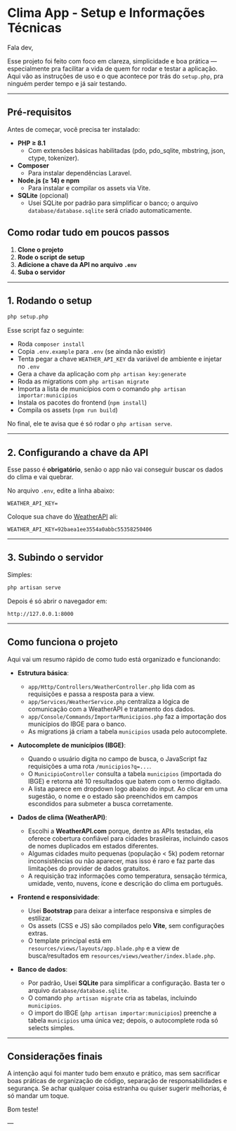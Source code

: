 # Clima App - Setup e Informações Técnicas

Fala dev,

Esse projeto foi feito com foco em clareza, simplicidade e boa prática — especialmente pra facilitar a vida de quem for rodar e testar a aplicação. Aqui vão as instruções de uso e o que acontece por trás do `setup.php`, pra ninguém perder tempo e já sair testando.

---

## Pré-requisitos

Antes de começar, você precisa ter instalado:

- **PHP ≥ 8.1**  
  - Com extensões básicas habilitadas (pdo, pdo_sqlite, mbstring, json, ctype, tokenizer).  
- **Composer**  
  - Para instalar dependências Laravel.  
- **Node.js (≥ 14) e npm**  
  - Para instalar e compilar os assets via Vite.  
- **SQLite** (opcional)  
  - Usei SQLite por padrão para simplificar o banco; o arquivo `database/database.sqlite` será criado automaticamente.  
  


## Como rodar tudo em poucos passos

1. **Clone o projeto**  
2. **Rode o script de setup**  
3. **Adicione a chave da API no arquivo `.env`**  
4. **Suba o servidor**

---

## 1. Rodando o setup

```bash
php setup.php
```

Esse script faz o seguinte:

- Roda `composer install`  
- Copia `.env.example` para `.env` (se ainda não existir)  
- Tenta pegar a chave `WEATHER_API_KEY` da variável de ambiente e injetar no `.env`  
- Gera a chave da aplicação com `php artisan key:generate`  
- Roda as migrations com `php artisan migrate`  
- Importa a lista de municípios com o comando `php artisan importar:municipios`  
- Instala os pacotes do frontend (`npm install`)  
- Compila os assets (`npm run build`)  

No final, ele te avisa que é só rodar o `php artisan serve`.

---

## 2. Configurando a chave da API

Esse passo é **obrigatório**, senão o app não vai conseguir buscar os dados do clima e vai quebrar.

No arquivo `.env`, edite a linha abaixo:

```env
WEATHER_API_KEY=
```

Coloque sua chave do [WeatherAPI](https://www.weatherapi.com/) ali:

```env
WEATHER_API_KEY=92baea1ee3554a0abbc55358250406
```

---

## 3. Subindo o servidor

Simples:

```bash
php artisan serve
```

Depois é só abrir o navegador em:

```
http://127.0.0.1:8000
```

---

## Como funciona o projeto

Aqui vai um resumo rápido de como tudo está organizado e funcionando:

- **Estrutura básica**:  
  - `app/Http/Controllers/WeatherController.php` lida com as requisições e passa a resposta para a view.  
  - `app/Services/WeatherService.php` centraliza a lógica de comunicação com a WeatherAPI e tratamento dos dados.  
  - `app/Console/Commands/ImportarMunicipios.php` faz a importação dos municípios do IBGE para o banco.  
  - As migrations já criam a tabela `municipios` usada pelo autocomplete.

- **Autocomplete de municípios (IBGE)**:  
  - Quando o usuário digita no campo de busca, o JavaScript faz requisições a uma rota `/municipios?q=...`.  
  - O `MunicipioController` consulta a tabela `municipios` (importada do IBGE) e retorna até 10 resultados que batem com o termo digitado.  
  - A lista aparece em dropdown logo abaixo do input. Ao clicar em uma sugestão, o nome e o estado são preenchidos em campos escondidos para submeter a busca corretamente.

- **Dados de clima (WeatherAPI)**:  
  - Escolhi a **WeatherAPI.com** porque, dentre as APIs testadas, ela oferece cobertura confiável para cidades brasileiras, incluindo casos de nomes duplicados em estados diferentes.  
  - Algumas cidades muito pequenas (população < 5k) podem retornar inconsistências ou não aparecer, mas isso é raro e faz parte das limitações do provider de dados gratuitos.  
  - A requisição traz informações como temperatura, sensação térmica, umidade, vento, nuvens, ícone e descrição do clima em português.

- **Frontend e responsividade**:  
  - Usei **Bootstrap** para deixar a interface responsiva e simples de estilizar.  
  - Os assets (CSS e JS) são compilados pelo **Vite**, sem configurações extras.  
  - O template principal está em `resources/views/layouts/app.blade.php` e a view de busca/resultados em `resources/views/weather/index.blade.php`.

- **Banco de dados**:  
  - Por padrão, Usei **SQLite** para simplificar a configuração. Basta ter o arquivo `database/database.sqlite`.  
  - O comando `php artisan migrate` cria as tabelas, incluindo `municipios`.  
  - O import do IBGE (`php artisan importar:municipios`) preenche a tabela `municipios` uma única vez; depois, o autocomplete roda só selects simples.

---

## Considerações finais

A intenção aqui foi manter tudo bem enxuto e prático, mas sem sacrificar boas práticas de organização de código, separação de responsabilidades e segurança. Se achar qualquer coisa estranha ou quiser sugerir melhorias, é só mandar um toque.

Bom teste!

—
